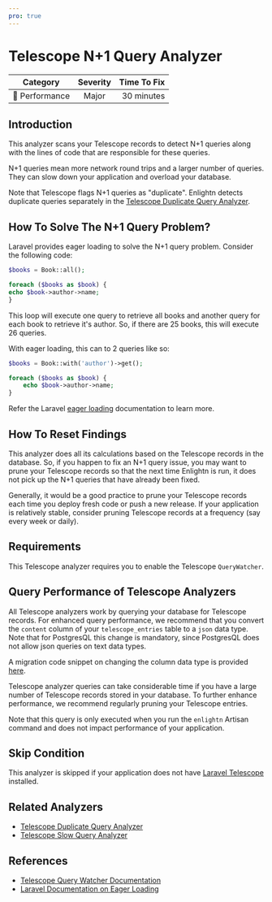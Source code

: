 ```yaml
---
pro: true
---
```


# Telescope N+1 Query Analyzer <Badge text="PRO" type="tip"/>

| Category       | Severity   | Time To Fix  |
| -------------  |:----------:| ------------:|
| :rocket: Performance | Major | 30 minutes  |

## Introduction

This analyzer scans your Telescope records to detect N+1 queries along with the lines of code that are responsible for these queries.

N+1 queries mean more network round trips and a larger number of queries. They can slow down your application and overload your database.

Note that Telescope flags N+1 queries as "duplicate". Enlightn detects duplicate queries separately in the [Telescope Duplicate Query Analyzer](/performance/telescope-duplicate-query-analyzer).

## How To Solve The N+1 Query Problem?

Laravel provides eager loading to solve the N+1 query problem. Consider the following code:

```php
$books = Book::all();

foreach ($books as $book) {
echo $book->author->name;
}
```

This loop will execute one query to retrieve all books and another query for each book to retrieve it's author. So, if there are 25 books, this will execute 26 queries.

With eager loading, this can to 2 queries like so:

```php
$books = Book::with('author')->get();

foreach ($books as $book) {
    echo $book->author->name;
}
```

Refer the Laravel [eager loading](https://laravel.com/docs/eloquent-relationships#eager-loading) documentation to learn more.

## How To Reset Findings

This analyzer does all its calculations based on the Telescope records in the database. So, if you happen to fix an N+1 query issue, you may want to prune your Telescope records so that the next time Enlightn is run, it does not pick up the N+1 queries that have already been fixed.

Generally, it would be a good practice to prune your Telescope records each time you deploy fresh code or push a new release. If your application is relatively stable, consider pruning Telescope records at a frequency (say every week or daily).

## Requirements

This Telescope analyzer requires you to enable the Telescope `QueryWatcher`.

## Query Performance of Telescope Analyzers

All Telescope analyzers work by querying your database for Telescope records. For enhanced query performance, we recommend that you convert the `content` column of your `telescope_entries` table to a `json` data type. Note that for PostgresQL this change is mandatory, since PostgresQL does not allow json queries on text data types.

A migration code snippet on changing the column data type is provided [here](/performance/telescope-cache-hit-ratio-analyzer.html#special-note-for-performance-of-telescope-analyzers).

Telescope analyzer queries can take considerable time if you have a large number of Telescope records stored in your database. To further enhance performance, we recommend regularly pruning your Telescope entries. 

Note that this query is only executed when you run the `enlightn` Artisan command and does not impact performance of your application.

## Skip Condition

This analyzer is skipped if your application does not have [Laravel Telescope](https://laravel.com/docs/telescope) installed.

## Related Analyzers

- [Telescope Duplicate Query Analyzer](/docs/performance/telescope-duplicate-query-analyzer)
- [Telescope Slow Query Analyzer](/docs/performance/telescope-slow-query-analyzer)

## References

- [Telescope Query Watcher Documentation](https://laravel.com/docs/telescope#query-watcher)
- [Laravel Documentation on Eager Loading](https://laravel.com/docs/eloquent-relationships#eager-loading)